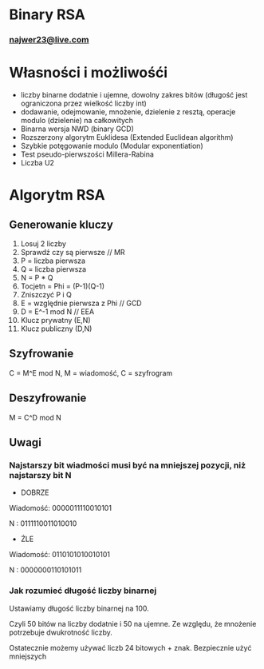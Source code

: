 # Binary RSA
### najwer23@live.com

# Własności i możliwośći 
- liczby binarne dodatnie i ujemne, dowolny zakres bitów (długość jest ograniczona przez wielkość liczby int)
- dodawanie, odejmowanie, mnożenie, dzielenie z resztą, operacje modulo (dzielenie) na całkowitych
- Binarna wersja NWD (binary GCD)
- Rozszerzony algorytm Euklidesa (Extended Euclidean algorithm)
- Szybkie potęgowanie modulo (Modular exponentiation)
- Test pseudo-pierwszości Millera-Rabina
- Liczba U2

# Algorytm RSA 

## Generowanie kluczy
1. Losuj 2 liczby 
2. Sprawdź czy są pierwsze // MR
3. P = liczba pierwsza
4. Q = liczba pierwsza
5. N = P * Q
6. Tocjetn = Phi = (P-1)(Q-1)
7. Zniszczyć P i Q
8. E = względnie pierwsza z Phi // GCD
9. D = E^-1 mod N // EEA
10. Klucz prywatny (E,N)
11. Klucz publiczny (D,N)

## Szyfrowanie

C = M^E mod N, M = wiadomość, C = szyfrogram

## Deszyfrowanie

M = C^D mod N

## Uwagi 

### Najstarszy bit wiadmości musi być na mniejszej pozycji, niż najstarszy bit N

- DOBRZE 

Wiadomość: 0000011110010101

N        : 0111110011010010

- ŹLE 

Wiadomość: 0110101010010101

N        : 0000000110101011

### Jak rozumieć długość liczby binarnej

Ustawiamy długość liczby binarnej na 100. 

Czyli 50 bitów na liczby dodatnie i 50 na ujemne. Ze względu, że mnożenie potrzebuje dwukrotność liczby.

Ostatecznie możemy używać liczb 24 bitowych + znak. Bezpiecznie użyć mniejszych